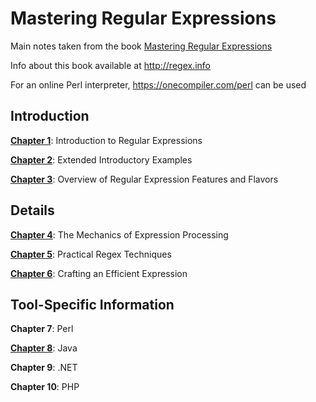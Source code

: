 # Mastering Regular Expressions

Main notes taken from the book [Mastering Regular Expressions](https://www.amazon.com/dp/0596528124/ref=cm_sw_em_r_mt_dp_U_QNicFbW1S3JXH)

Info about this book available at http://regex.info

For an online Perl interpreter, https://onecompiler.com/perl can be used

## Introduction

**[Chapter 1](./Chapter01)**: Introduction to Regular Expressions

**[Chapter 2](./Chapter02)**: Extended Introductory Examples

**[Chapter 3](./Chapter03)**: Overview of Regular Expression Features and Flavors

## Details

**[Chapter 4](./Chapter04)**: The Mechanics of Expression Processing

**[Chapter 5](./Chapter05)**: Practical Regex Techniques

**[Chapter 6](./Chapter06)**: Crafting an Efficient Expression

## Tool-Specific Information

**Chapter 7**: Perl

**[Chapter 8](./Chapter8)**: Java

**Chapter 9**: .NET

**Chapter 10**: PHP
